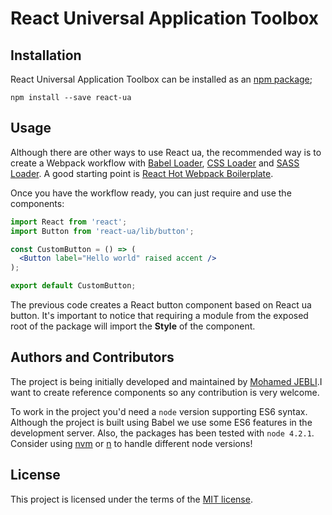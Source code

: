 # React Universal Application Toolbox



## Installation

React Universal Application Toolbox can be installed as an [npm package](https://www.npmjs.org/package/react-ua);

```
npm install --save react-ua
```

## Usage

Although there are other ways to use React ua, the recommended way is to create a Webpack workflow with [Babel Loader](https://github.com/babel/babel-loader), [CSS Loader](https://github.com/webpack/css-loader) and [SASS Loader](https://github.com/jtangelder/sass-loader). A good starting point is [React Hot Webpack Boilerplate](https://github.com/gaearon/react-hot-boilerplate).

Once you have the workflow ready, you can just require and use the components:

```jsx
import React from 'react';
import Button from 'react-ua/lib/button';

const CustomButton = () => (
  <Button label="Hello world" raised accent />
);

export default CustomButton;
```

The previous code creates a React button component based on React ua button. It's important to notice that requiring a module from the exposed root of the package will import the **Style** of the component.

## Authors and Contributors

The project is being initially developed and maintained by [Mohamed JEBLI](http://codeseven.github.io).I want to create reference components so any contribution is very welcome.

To work in the project you'd need a `node` version supporting ES6 syntax. Although the project is built using Babel we use some ES6 features in the development server. Also, the packages has been tested with `node 4.2.1`. Consider using [nvm](https://github.com/creationix/nvm) or [n](https://github.com/tj/n) to handle different node versions!

## License
This project is licensed under the terms of the [MIT license](https://github.com/react-toolbox/react-toolbox/blob/master/LICENSE).
